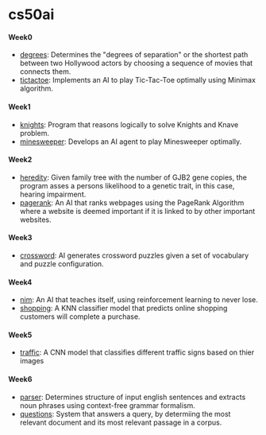 # cs50ai

#### Week0
* [degrees](https://github.com/rachuacharya/cs50ai/tree/main/week0/degrees): Determines the "degrees of separation" or the shortest path between two Hollywood actors by choosing a sequence of movies that connects them. 
* [tictactoe](https://github.com/rachuacharya/cs50ai/tree/main/week0/tictactoe): Implements an AI to play Tic-Tac-Toe optimally using Minimax algorithm.

#### Week1
* [knights](https://github.com/rachuacharya/cs50ai/tree/main/week1/knights): Program that reasons logically to solve Knights and Knave problem.
* [minesweeper](https://github.com/rachuacharya/cs50ai/tree/main/week1/minesweeper): Develops an AI agent to play Minesweeper optimally.

#### Week2
* [heredity](https://github.com/rachuacharya/cs50ai/tree/main/week2/heredity): Given family tree with the number of GJB2 gene copies, the program asses a persons likelihood to a genetic trait, in this case, hearing impairment.
* [pagerank](https://github.com/rachuacharya/cs50ai/tree/main/week2/pagerank): An AI that ranks webpages using the PageRank Algorithm where a website is deemed important if it is linked to by other important websites.

#### Week3
* [crossword](https://github.com/rachuacharya/cs50ai/tree/main/week3/crossword): AI generates crossword puzzles given a set of vocabulary and puzzle configuration.

#### Week4
* [nim](https://github.com/rachuacharya/cs50ai/tree/main/week4/nim): An AI that teaches itself, using reinforcement learning to never lose.
* [shopping](https://github.com/rachuacharya/cs50ai/tree/main/week4/shopping): A KNN classifier model that predicts online shopping customers will complete a purchase.

#### Week5
* [traffic](https://github.com/rachuacharya/cs50ai/tree/main/week5/traffic): A CNN model that classifies different traffic signs based on thier images

#### Week6
* [parser](https://github.com/rachuacharya/cs50ai/tree/main/week6/parser): Determines structure of input english sentences and extracts noun phrases using context-free grammar formalism.
* [questions](https://github.com/rachuacharya/cs50ai/tree/main/week6/questions): System that answers a query, by determiing the most relevant document and its most relevant passage in a corpus.
